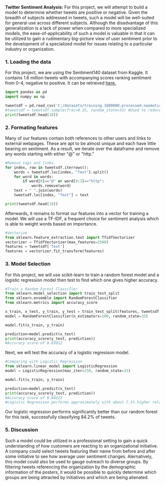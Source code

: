 **Twitter Sentiment Analysis:** For this project, we will attempt to build a model to determine whether tweets are positive or negative. Given the breadth of subjects addressed in tweets, such a model will be well-suited for general use across different subjects. Although the disadvantage of this generalization is a lack of power when compared to more specialized models, the ease-of-applicability of such a model is valuable in that it can be utilized to gain a rudimentary big-picture view of user sentiment prior to the development of a specialized model for issues relating to a particular industry or organization.

### 1. Loading the data

For this project, we are using the Sentiment140 dataset from Kaggle. It contains 1.6 million tweets with accompanying scores ranking sentiment from 0-4, negative to positive. It can be retrieved [here.](https://www.kaggle.com/kazanova/sentiment140/data)

```python
import pandas as pd
import numpy as np

tweetsdf = pd.read_csv('C:/datasets/training.1600000.processed.noemoticon.csv', encoding='iso-8859-1')
#tweetsdf = tweetsdf.sample(frac=0.15, random_state=33) #Used to reduce expense when validating model.
print(tweetsdf.head(10))
```

### 2. Formating features

Many of our features contain both references to other users and links to external webpages. These are apt to be almost unique and each have little bearing on sentiment. As a result, we iterate over the dataframe and remove any words starting with either "@" or "http."

```python
#Remove tags and links.
for index, row in tweetsdf.iterrows():
    words = tweetsdf.loc[index, "Text"].split()
    for word in words:
        if word[0]=="@" or word[0:3]=="http":
            words.remove(word)
    text = " ".join(words)
    tweetsdf.loc[index, "Text"] = text

print(tweetsdf.head(10))
```

Afterwards, it remains to format our features into a vector for training a model. We will use a TF-IDF, a frequent choice for sentiment analysis which is able to weight words based on importance.

```python
#Vectorize
from sklearn.feature_extraction.text import TfidfVectorizer
vectorizer = TfidfVectorizer(max_features=2500)
features = tweetsdf['Text']
features = vectorizer.fit_transform(features)
```

### 3. Model Selection

For this project, we will use scikit-learn to train a random forest model and a logistic regression model then test to find which one gives higher accuracy.

```python
#Train a Random Forest Classifier
from sklearn.model_selection import train_test_split
from sklearn.ensemble import RandomForestClassifier
from sklearn.metrics import accuracy_score

x_train, x_test, y_train, y_test = train_test_split(features, tweetsdf['Sentiment'], test_size=0.25, random_state=33)
model = RandomForestClassifier(n_estimators=100, random_state=33)

model.fit(x_train, y_train)

prediction=model.predict(x_test)
print(accuracy_score(y_test, prediction))
#Accuracy score of 0.83012
```

Next, we will test the accuracy of a logistic regresison model.

```python
#Comparing with Logistic Regression
from sklearn.linear_model import LogisticRegression
model = LogisticRegression(max_iter=250, random_state=33)

model.fit(x_train, y_train)

prediction=model.predict(x_test)
print(accuracy_score(y_test, prediction))
#Accuracy score of 0.84222
#Logistic Regression performs approximately with about 7.1% higher relative accuracy than a Random Forest.
```

Our logistic regression performs significantly better than our random forest for this task, successfully classifying 84.2% of tweets.

### 5. Discussion

  Such a model could be utilized in a professional setting to gain a quick understanding of how customers are reacting to an organizational initiative. A company could select tweets featuring their name from before and after some initiative to see how average user sentiment changes. Alernatively, this model could also be used to gauge outreach to diverse groups. By filtering tweets referencing the organization by the demographic information of the posters, it would be possible to quickly determine which groups are being attracted by initiatives and which are being alienated.
